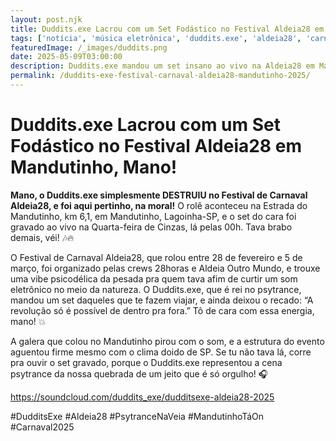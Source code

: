 ```yaml
---
layout: post.njk
title: Duddits.exe Lacrou com um Set Fodástico no Festival Aldeia28 em Mandutinho!
tags: ['notícia', 'música eletrônica', 'duddits.exe', 'aldeia28', 'carnaval', 'psytrance']
featuredImage: /_images/duddits.png
date: 2025-05-09T03:00:00
description: Duddits.exe mandou um set insano ao vivo na Aldeia28 em Mandutinho durante o Carnaval 2025
permalink: /duddits-exe-festival-carnaval-aldeia28-mandutinho-2025/
---
```


# Duddits.exe Lacrou com um Set Fodástico no Festival Aldeia28 em Mandutinho, Mano!

**Mano, o Duddits.exe simplesmente DESTRUIU no Festival de Carnaval Aldeia28, e foi aqui pertinho, na moral!** O rolê aconteceu na Estrada do Mandutinho, km 6,1, em Mandutinho, Lagoinha-SP, e o set do cara foi gravado ao vivo na Quarta-feira de Cinzas, lá pelas 00h. Tava brabo demais, véi! 🎶🔥

O Festival de Carnaval Aldeia28, que rolou entre 28 de fevereiro e 5 de março, foi organizado pelas crews 28horas e Aldeia Outro Mundo, e trouxe uma vibe psicodélica da pesada pra quem tava afim de curtir um som eletrônico no meio da natureza. O Duddits.exe, que é rei no psytrance, mandou um set daqueles que te fazem viajar, e ainda deixou o recado: “A revolução só é possível de dentro pra fora.” Tô de cara com essa energia, mano! 💥

A galera que colou no Mandutinho pirou com o som, e a estrutura do evento aguentou firme mesmo com o clima doido de SP. Se tu não tava lá, corre pra ouvir o set gravado, porque o Duddits.exe representou a cena psytrance da nossa quebrada de um jeito que é só orgulho! 🎧

https://soundcloud.com/duddits_exe/dudditsexe-aldeia28-2025

#DudditsExe #Aldeia28 #PsytranceNaVeia #MandutinhoTáOn #Carnaval2025